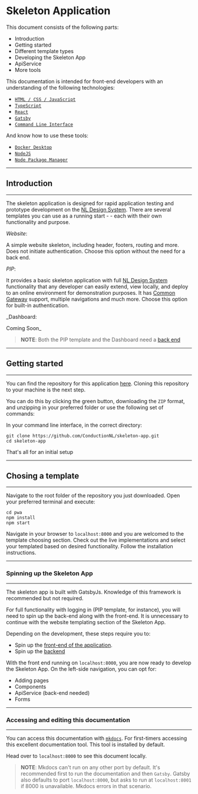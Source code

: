 # Skeleton Application

This document consists of the following parts:

- Introduction
- Getting started
- Different template types
- Developing the Skeleton App
- ApiService
- More tools

This documentation is intended for front-end developers with an understanding of the following technologies:

- [`HTML / CSS / JavaScript`](https://developer.mozilla.org/en-US/docs/Learn)
- [`TypeScript`](https://www.typescriptlang.org/)
- [`React`](https://reactjs.org/)
- [`Gatsby`](https://www.gatsbyjs.com/)
- [`Command Line Interface`](https://www.codecademy.com/article/command-line-interface)

And know how to use these tools:

- [`Docker Desktop`](https://docs.docker.com/desktop/windows/install/)
- [`NodeJS`](https://nodejs.org/en/)
- [`Node Package Manager`](https://www.npmjs.com/)

---

## Introduction

---

The skeleton application is designed for rapid application testing and prototype development on the [NL Design System](http://storybook.nldesignsystem.nl/?path=/story/nl-design-system-introductie--page). There are several templates you can use as a running start - - each with their own functionality and purpose.

_Website_:

A simple website skeleton, including header, footers, routing and more. Does not initiate authentication. Choose this option without the need for a back end.

_PIP_:

It provides a basic skeleton application with full [NL Design System](http://storybook.nldesignsystem.nl/?path=/story/nl-design-system-introductie--page) functionality that any developer can easily extend, view locally, and deploy to an online environment for demonstration purposes. It has [Common Gateway](https://github.com/CommonGateway) support, multiple navigations and much more. Choose this option for built-in authentication.

_Dashboard:

Coming Soon_

> **NOTE**:
  Both the PIP template and the Dashboard need a [back end](backend.md)
---

## Getting started

---

You can find the repository for this application [here](https://github.com/ConductionNL/skeleton-app). Cloning this repository to your machine is the next step.

You can do this by clicking the green button, downloading the `ZIP` format, and unzipping in your preferred folder or use the following set of commands:

In your command line interface, in the correct directory:

``` cli
git clone https://github.com/ConductionNL/skeleton-app.git
cd skeleton-app
```

That's all for an initial setup

---

## Chosing a template

---
Navigate to the root folder of the repository you just downloaded. Open your preferred terminal and execute:

```CLI
cd pwa
npm install
npm start
```

Navigate in your browser to `localhost:8000` and you are welcomed to the template choosing section. Check out the live implementations and select your templated based on desired functionality. Follow the installation instructions.

---

### Spinning up the Skeleton App

---

The skeleton app is built with GatsbyJs. Knowledge of this framework is recommended but not required.

For full functionality with logging in (PIP template, for instance), you will need to spin up the back-end along with the front-end. It is unnecessary to continue with the website templating section of the Skeleton App.

Depending on the development, these steps require you to:

- Spin up the [front-end of the application](./frontend.md).
- Spin up the [backend](./backend.md)

With the front end running on `localhost:8000`, you are now ready to develop the Skeleton App. On the left-side navigation, you can opt for:

- Adding pages
- Components
- ApiService (back-end needed)
- Forms

---

### Accessing and editing this documentation

---

You can access this documentation with [`mkdocs`](https://www.mkdocs.org/). For first-timers accessing this excellent documentation tool. This tool is installed by default.

Head over to `localhost:8000` to see this document locally.

>**NOTE**: Mkdocs can't run on any other port by default. It's recommended first to run the documentation and then `Gatsby`. Gatsby also defaults to port `localhost:8000`, but asks to run at `localhost:8001` if 8000 is unavailable. Mkdocs errors in that scenario.
